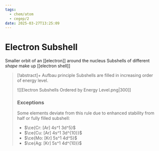 ```yaml
---
tags:
  - chem/atom
  - cegep/2
date: 2025-03-27T13:25:09
---
```


# Electron Subshell

Smaller orbit of an [[electron]] around the nucleus
Subshells of different *shape* make up [[electron shell]]

> [!abstract]+ Aufbau principle
> Subshells are filled in increasing order of energy level.
>
> ![[Electron Subshells Ordered by Energy Level.png|300]]
>
> ### Exceptions
>
> Some elements deviate from this rule due to enhanced stability from half or fully filled subshell:
>
> - $\ce{Cr: [Ar] 4s^1 3d^5}$
> - $\ce{Cu: [Ar] 4s^1 3d^{10}}$
> - $\ce{Mo: [Kr] 5s^1 4d^5}$
> - $\ce{Ag: [Kr] 5s^1 4d^{10}}$
